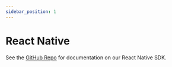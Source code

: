 ```yaml
---
sidebar_position: 1 
---
```


# React Native

See the [GitHub Repo](https://github.com/uselumin/lumin-react-native) for documentation on our React Native SDK.

